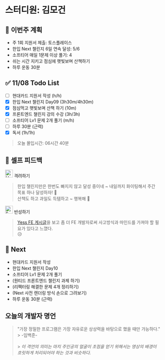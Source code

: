 # 스터디원: 김모건

## 🚀 이번주 계획

- 주 1회 지원서 제출: 토스플레이스
- 한입 Next 챌린지 6일 연속 달성: 5/6
- 소프티어 매일 1문제 이상 풀기: 4
- 쉬는 시간 지키고 점심에 햇빛보며 산책하기
- 하루 운동 30분

## ✅ 11/08 Todo List

- [ ] 현대카드 지원서 작성 (h/h)
- [x] 한입 Next 챌린지 Day09 (3h30m/4h30m)
- [x] 점심먹고 햇빛보며 산책 하기 (10m)
- [x] 프론트엔드 챌린지 강의 수강 (3h/3h)
- [ ] 소프티어 Lv1 문제 2개 풀기 (m/h)
- [ ] 하루 30분 (근력)
- [x] 독서 (1h/1h)

> 오늘 몰입시간: 06시간 40분

## 🎉 셀프 피드백

<img src="https://raw.githubusercontent.com/Tarikul-Islam-Anik/Animated-Fluent-Emojis/master/Emojis/Smilies/Hugging%20Face.png" alt="Hugging Face" width="25" height="25"> 격려하기</img>

> 한입 챌린지만은 한번도 빠지지 않고 달성 중이네 ~ 내일까지 화이팅해서 주간 목표 하나 달성하자! 🎈 <br>
> 산책도 하고 과일도 득템하고 ~ 행복해 🤗

<img src="https://raw.githubusercontent.com/Tarikul-Islam-Anik/Animated-Fluent-Emojis/master/Emojis/Smilies/Face%20with%20Monocle.png" alt="Face with Monocle" width="25" height="25"> 반성하기</img>

> [Yess FE 게시글](https://company.yess.io/why-yess-team-decided-to-implement-our-own-design-system-ko/)을 보고 좀 더 FE 개발자로써 사고방식과 마인드를 가져야 할 필요가 있다고 느꼈다. <br>
> 😥 <br>

## 🌱 Next

- 현대카드 지원서 작성
- 한입 Next 챌린지 Day10
- 소프티어 Lv1 문제 2개 풀기
- (원티드 프론트엔드 챌린지 과제 하기)
- (리팩터링 해결한 문제 4개 정리하기)
- (Next 사전 렌더링 방식 손으로 그려보기)
- 하루 운동 30분 (근력)

## 오늘의 개발자 명언

> "가장 정밀한 프로그램은 가장 자유로운 상상력을 바탕으로 했을 때만 가능하다." <br > > \-임백준\- <br><br> > _이 격언의 의미는 마치 주인공의 얼굴이 초점을 얻기 위해서는 영상의 배경이 흐릿하게 처리되어야 하는 것과 비슷하다._ <br >
